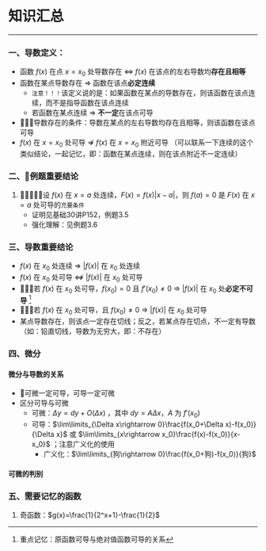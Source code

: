 # 知识汇总

---

### 一、导数定义：

- 函数 $f(x)$ 在点 $x=x_0$ 处导数存在 $\Leftrightarrow$  $f(x)$ 在该点的左右导数均**存在且相等**
- 函数在某点导数存在 $\Rightarrow$ 函数在该点**必定连续**
	- `注意！！！`该定义说的是：如果函数在某点的导数存在，则该函数在该点连续，而不是指导函数在该点连续
	- 若函数在某点连续 $\Rightarrow$ **不一定**在该点可导
- 🌟🌟🌟导数存在的条件：导数在某点的左右导数均存在且相等，则该函数在该点可导
- $f(x)$ 在 $x=x_0$ 处可导 $\nRightarrow$ $f(x)$ 在 $x=x_0$ 附近可导 （可以联系一下连续的这个类似结论，一起记忆，即：函数在某点连续，则在该点附近不一定连续）
### 二、🌟例题重要结论

1. 🌟🌟🌟🌟🌟设 $f(x)$ 在 $x=a$ 处连续，$F(x)=f(x)|x-a|$，则 $f(a)=0$ 是 $F(x)$ 在 $x=a$ 处可导的`充要条件`
	- 证明见基础30讲P152，例题3.5
	- 强化理解：见例题3.6

### 三、导数重要结论

- $f(x)$ 在 $x_0$ 处连续 $\Rightarrow$ $|f(x)|$ 在 $x_0$ 处连续
- $f(x)$ 在 $x_0$ 处可导 $\nLeftrightarrow$ $|f(x)|$ 在 $x_0$ 处可导
- 🌟🌟🌟若 $f(x)$ 在 $x_0$ 处可导，$f(x_0)=0$ 且 $f\prime (x_0)\neq 0$ $\Rightarrow$ $|f(x)|$ 在 $x_0$ 处**必定不可导** [^1]
- 🌟🌟🌟若 $f(x)$ 在 $x_0$ 处可导，且 $f(x_0)\neq 0$ $\Rightarrow$ $|f(x)|$ 在 $x_0$ 处可导
- 某点导数存在，则该点一定存在切线；反之，若某点存在切点，不一定有导数（如：铅直切线，导数为无穷大，即：不存在）
### 四、微分
#### 微分与导数的关系

- 🌟可微一定可导，可导一定可微
- 区分可导与可微
	- 可微：$\Delta y=dy+O(\Delta x)$ ，其中 $dy=A\Delta x$，$A$ 为 $f\prime (x_0)$ 
	- 可导：$\lim\limits_{\Delta x\rightarrow 0}\frac{f(x_0+\Delta x)-f(x_0)}{\Delta x}$ 或 $\lim\limits_{x\rightarrow x_0}\frac{f(x)-f(x_0)}{x-x_0}$  ；注意广义化的使用
		- 广义化：$\lim\limits_{狗\rightarrow 0}\frac{f(x_0+狗)-f(x_0)}{狗}$ 
#### 可微的判别



### 五、需要记忆的函数

1. 奇函数：$g(x)=\frac{1}{2^x+1}-\frac{1}{2}$ 


























[^1]: 重点记忆：原函数可导与绝对值函数可导的关系